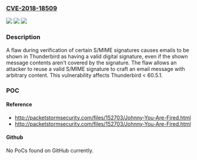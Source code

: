 ### [CVE-2018-18509](https://cve.mitre.org/cgi-bin/cvename.cgi?name=CVE-2018-18509)
![](https://img.shields.io/static/v1?label=Product&message=Thunderbird&color=blue)
![](https://img.shields.io/static/v1?label=Version&message=%3C%2060.5.1%20&color=brighgreen)
![](https://img.shields.io/static/v1?label=Vulnerability&message=S%2FMIME%20signature%20spoofing&color=brighgreen)

### Description

A flaw during verification of certain S/MIME signatures causes emails to be shown in Thunderbird as having a valid digital signature, even if the shown message contents aren't covered by the signature. The flaw allows an attacker to reuse a valid S/MIME signature to craft an email message with arbitrary content. This vulnerability affects Thunderbird < 60.5.1.

### POC

#### Reference
- http://packetstormsecurity.com/files/152703/Johnny-You-Are-Fired.html
- http://packetstormsecurity.com/files/152703/Johnny-You-Are-Fired.html

#### Github
No PoCs found on GitHub currently.

